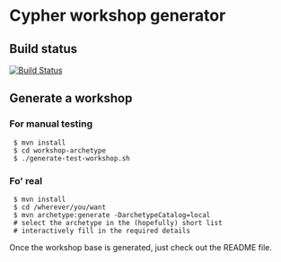 # Cypher workshop generator

## Build status

[![Build Status](https://travis-ci.org/fbiville/cypher-workshop-generator.png?branch=master)](https://travis-ci.org/fbiville/cypher-workshop-generator)

## Generate a workshop

### For manual testing

```
 $ mvn install
 $ cd workshop-archetype
 $ ./generate-test-workshop.sh
```

### Fo' real

```
 $ mvn install
 $ cd /wherever/you/want
 $ mvn archetype:generate -DarchetypeCatalog=local
 # select the archetype in the (hopefully) short list
 # interactively fill in the required details
```

Once the workshop base is generated, just check out the README file.